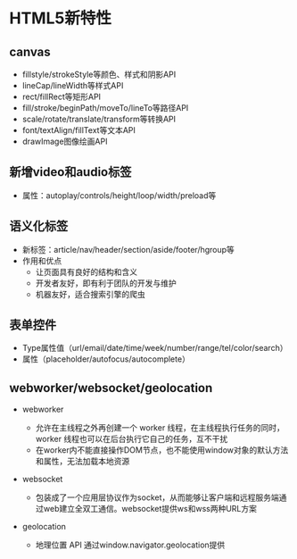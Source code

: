# HTML5新特性
## canvas
- fillstyle/strokeStyle等颜色、样式和阴影API
- lineCap/lineWidth等样式API
- rect/fillRect等矩形API
- fill/stroke/beginPath/moveTo/lineTo等路径API
- scale/rotate/translate/transform等转换API
- font/textAlign/fillText等文本API
- drawImage图像绘画API

## 新增video和audio标签
- 属性：autoplay/controls/height/loop/width/preload等
## 语义化标签
- 新标签：article/nav/header/section/aside/footer/hgroup等
- 作用和优点
  - 让页面具有良好的结构和含义
  - 开发者友好，即有利于团队的开发与维护
  - 机器友好，适合搜索引擎的爬虫

## 表单控件
- Type属性值（url/email/date/time/week/number/range/tel/color/search）
- 属性（placeholder/autofocus/autocomplete）

## webworker/websocket/geolocation
- webworker
  - 允许在主线程之外再创建一个 worker 线程，在主线程执行任务的同时，worker 线程也可以在后台执行它自己的任务，互不干扰
  - 在worker内不能直接操作DOM节点，也不能使用window对象的默认方法和属性，无法加载本地资源

- websocket
  - 包装成了一个应用层协议作为socket，从而能够让客户端和远程服务端通过web建立全双工通信。websocket提供ws和wss两种URL方案

- geolocation
  - 地理位置 API 通过window.navigator.geolocation提供
